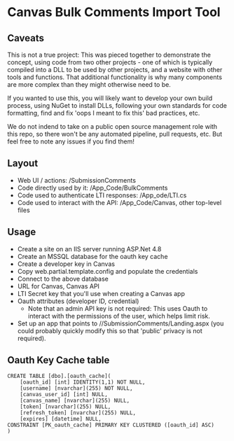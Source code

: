 # Canvas Bulk Comments Import Tool

## Caveats

This is not a true project: This was pieced together to demonstrate the concept, using code from two other projects - one of which is typically compiled into a DLL to be used by other projects, and a website with other tools and functions. That additional functionality is why many components are more complex than they might otherwise need to be.

If you wanted to use this, you will likely want to develop your own build process, using NuGet to install DLLs, following your own standards for code formatting, find and fix 'oops I meant to fix this' bad practices, etc.

We do not indend to take on a public open source management role with this repo, so there won't be any automated pipeline, pull requests, etc. But feel free to note any issues if you find them!

## Layout

* Web UI / actions: /SubmissionComments
* Code directly used by it: /App\_Code/BulkComments
* Code used to authenticate LTI responses: /App_ode/LTI.cs
* Code used to interact with the API: /App_Code/Canvas, other top-level files

## Usage

* Create a site on an IIS server running ASP.Net 4.8
* Create an MSSQL database for the oauth key cache
* Create a developer key in Canvas
* Copy web.partial.template.config and populate the credentials
 * Connect to the above database
 * URL for Canvas, Canvas API
 * LTI Secret key that you'll use when creating a Canvas app
 * Oauth attributes (developer ID, credential)
   * Note that an admin API key is not required: This uses Oauth to interact with the permissions of the user, which helps limit risk.
* Set up an app that points to //SubmissionComments/Landing.aspx (you could probably quickly modify this so that 'public' privacy is not required).

## Oauth Key Cache table

    CREATE TABLE [dbo].[oauth_cache](
    	[oauth_id] [int] IDENTITY(1,1) NOT NULL,
    	[username] [nvarchar](255) NOT NULL,
    	[canvas_user_id] [int] NULL,
    	[canvas_name] [nvarchar](255) NULL,
    	[token] [nvarchar](255) NULL,
    	[refresh_token] [nvarchar](255) NULL,
    	[expires] [datetime] NULL,
    CONSTRAINT [PK_oauth_cache] PRIMARY KEY CLUSTERED ([oauth_id] ASC)
    )
